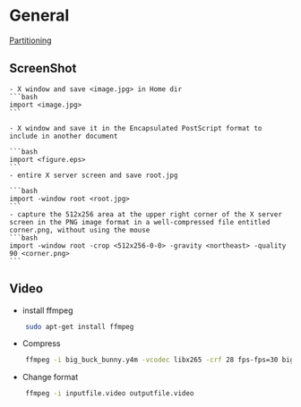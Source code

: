# General
[Partitioning](General%20c9034f9873b64428aa74526160cef97c/Partitioning%205d4321b542e1442eb68ffeac96f15352.md)

## ScreenShot
    - X window and save <image.jpg> in Home dir
    ```bash
    import <image.jpg>
    ```

    - X window and save it in the Encapsulated PostScript format to include in another document

    ```bash
    import <figure.eps>
    ```
    - entire X server screen and save root.jpg

    ```bash
    import -window root <root.jpg>
    ```
    - capture the 512x256 area at the upper right corner of the X server screen in the PNG image format in a well-compressed file entitled corner.png, without using the mouse
    ```bash
    import -window root -crop <512x256-0-0> -gravity <northeast> -quality 90 <corner.png>
    ```

## Video
- install ffmpeg
```bash
    sudo apt-get install ffmpeg
```
- Compress
```bash
    ffmpeg -i big_buck_bunny.y4m -vcodec libx265 -crf 28 fps-fps=30 big_buck_bunny.mp4
```
- Change format
```bash
    ffmpeg -i inputfile.video outputfile.video
```